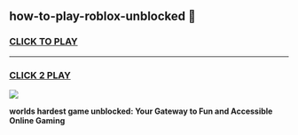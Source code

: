
## how-to-play-roblox-unblocked 👋
<h3>
<a href="https://premium.freeplayer.one?title=how-to-play-roblox-unblocked&ref=14F">CLICK TO PLAY</a></h3>
<hr>

<h3>
<a href="https://premium.freeplayer.one?title=how-to-play-roblox-unblocked&ref=14F">CLICK 2 PLAY</a>
  
</h3>

<a href="https://premium.freeplayer.one?title=how-to-play-roblox-unblocked&ref=12F/"><img src="https://clearcache.store/games.png"></a>


**worlds hardest game unblocked: Your Gateway to Fun and Accessible Online Gaming**
